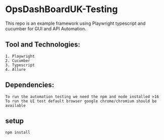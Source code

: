 # OpsDashBoardUK-Testing
This repo is an example framework using Playwright typescript and cucumber for GUI and API Automation.

## Tool and Technologies:

    1. Playwright
    2. Cucumber
    3. Typescript
    4. Allure 

## Dependencies:
    To run the automation testing we need the npm and node installed >16
    To run the UI test default browser google chrome/chromium should be available

## setup

    npm install